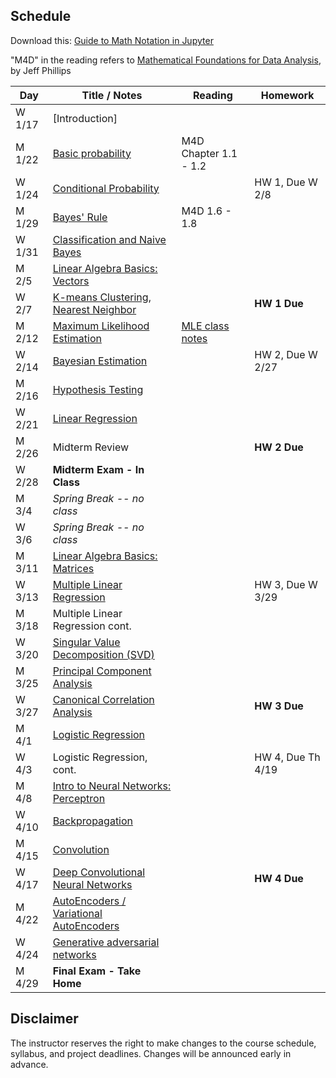 ## Schedule

Download this: [Guide to Math Notation in Jupyter](examples/MathNotationGuide.ipynb)

"M4D" in the reading refers to [Mathematical Foundations for Data Analysis](http://www.cs.utah.edu/~jeffp/M4D/M4D.html), by Jeff Phillips

| Day      | Title / Notes                                                      | Reading         | Homework                                   |
|----------|--------------------------------------------------------------------|-----------------|--------------------------------------------|
| W 1/17  | [Introduction]<!--- (lectures/FoDA-01_18.pdf) --->            |              |                                            |
| M 1/22  | [Basic probability](lectures/FoDA-01:23.pdf)         |  M4D Chapter 1.1 - 1.2   |                                      |
| W 1/24  | [Conditional Probability](lectures/ConditionalProb-01:25.pdf)  |  | HW 1, Due W 2/8                            |
| M 1/29  | [Bayes' Rule](lectures/BayesRule-01:30.pdf)          |  M4D 1.6 - 1.8    |           |
| W 1/31   | [Classification and Naive Bayes](lectures/NaiveBayes-02:01.pdf)               |    |                                            |
| M 2/5   | [Linear Algebra Basics: Vectors](lectures/Vectors-02:06.pdf) |           |           |
| W 2/7   | [K-means Clustering, Nearest Neighbor](lectures/Clustering-02:08.pdf)         |                 | **HW 1 Due**  |
| M 2/12  | [Maximum Likelihood Estimation](lectures/MLE-02:13.pdf) | [MLE class notes](lectures/MLE-notes-02:13.pdf) |   |
| W 2/14  | [Bayesian Estimation](lectures/BayesianEstimation-2:15.pdf) |   | HW 2, Due W 2/27 |
| M 2/16  | [Hypothesis Testing](lectures/HypothesisTesting-02:20.pdf)|  |  |
| W 2/21  | [Linear Regression](lectures/LinearRegression-02:22.pdf) | |  |
| M 2/26  | Midterm Review | | **HW 2 Due** |
| W 2/28   | **Midterm Exam - In Class**  |   |    |
| M 3/4   | *Spring Break -- no class* | | |
| W 3/6   | *Spring Break -- no class* | | |
| M 3/11  | [Linear Algebra Basics: Matrices](lectures/Matrices-03:13.pdf) |   |   | 
| W 3/13  | [Multiple Linear Regression](lectures/MLR-03:15.pdf)  |   | HW 3, Due W 3/29 |
| M 3/18  | Multiple Linear Regression cont. |         |  |
| W 3/20  | [Singular Value Decomposition (SVD)](lectures/PCA-03:22.pdf) |  |   |
| M 3/25  | [Principal Component Analysis](lectures/PCA-03:27.pdf) |  |  |
| W 3/27  | [Canonical Correlation Analysis](lectures/CCA-03:29.pdf) |  | **HW 3 Due** |
| M 4/1   | [Logistic Regression](lectures/LogisticRegression-04:05.pdf) |  |  |
| W 4/3   | Logistic Regression, cont. |         | HW 4, Due Th 4/19 |
| M 4/8  | [Intro to Neural Networks: Perceptron](lectures/IntroNN-Perceptron-04:10.pdf)|   |        |
| W 4/10  | [Backpropagation](lectures/Backprop-04:12.pdf) |         |    |
| M 4/15  | [Convolution](lectures/SGD&Convolution-04:17.pdf) |         |  |
| W 4/17  | [Deep Convolutional Neural Networks](lectures/DNN-04:19.pdf) |  |**HW 4 Due** |
| M 4/22  | [AutoEncoders / Variational AutoEncoders](lectures/VAE-04:24.pdf) |    |   |
| W 4/24  | [Generative adversarial networks](lectures/GenerativeAdversarialModels-4:26.pdf) |   |   |
| M 4/29   | **Final Exam - Take Home** |   |   |


## Disclaimer

The instructor reserves the right to make changes to the course schedule, syllabus, and project deadlines. Changes will be announced early in advance.
